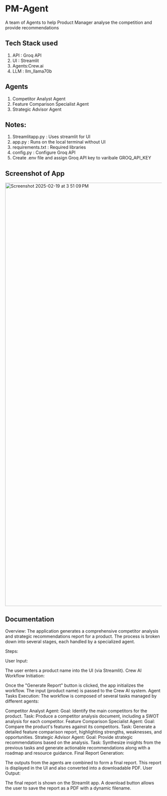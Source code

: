 # PM-Agent
A team of Agents to help Product Manager analyse the competition and provide recommendations

## Tech Stack used
1. API : Groq API
2. UI : Streamlit
3. Agents:Crew.ai
4. LLM : llm_llama70b

## Agents
  1. Competitor Analyst Agent
  2. Feature Comparison Specialist Agent
  3. Strategic Advisor Agent

## Notes:
1. Streamlitapp.py : Uses streamlit for UI
2. app.py : Runs on the local terminal without UI
3. requirements.txt : Required libraries
4. config.py : Configure Groq API
5. Create .env file and assign Groq API key to varibale GROQ_API_KEY

## Screenshot of App

<img width="1364" alt="Screenshot 2025-02-19 at 3 51 09 PM" src="https://github.com/user-attachments/assets/f2e6a2a5-a164-47f7-abf6-89f3474da322" />

## Documentation
Overview:
The application generates a comprehensive competitor analysis and strategic recommendations report for a product. The process is broken down into several stages, each handled by a specialized agent.

Steps:

User Input:

The user enters a product name into the UI (via Streamlit).
Crew AI Workflow Initiation:

Once the "Generate Report" button is clicked, the app initializes the workflow.
The input (product name) is passed to the Crew AI system.
Agent Tasks Execution:
The workflow is composed of several tasks managed by different agents:

Competitor Analyst Agent:
Goal: Identify the main competitors for the product.
Task: Produce a competitor analysis document, including a SWOT analysis for each competitor.
Feature Comparison Specialist Agent:
Goal: Compare the product's features against its competitors.
Task: Generate a detailed feature comparison report, highlighting strengths, weaknesses, and opportunities.
Strategic Advisor Agent:
Goal: Provide strategic recommendations based on the analysis.
Task: Synthesize insights from the previous tasks and generate actionable recommendations along with a roadmap and resource guidance.
Final Report Generation:

The outputs from the agents are combined to form a final report.
This report is displayed in the UI and also converted into a downloadable PDF.
User Output:

The final report is shown on the Streamlit app.
A download button allows the user to save the report as a PDF with a dynamic filename.
